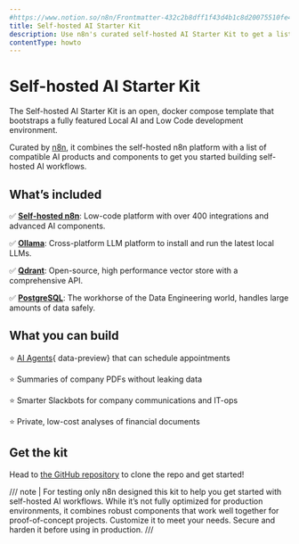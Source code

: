```yaml
---
#https://www.notion.so/n8n/Frontmatter-432c2b8dff1f43d4b1c8d20075510fe4
title: Self-hosted AI Starter Kit
description: Use n8n's curated self-hosted AI Starter Kit to get a list of AI elements to quickly start building AI workflows.
contentType: howto
---
```


# Self-hosted AI Starter Kit

The Self-hosted AI Starter Kit is an open, docker compose template that bootstraps a fully featured Local AI and Low Code development environment.

Curated by [n8n](https://github.com/n8n-io), it combines the self-hosted n8n platform with a list of compatible AI products and components to get you started building self-hosted AI workflows.

## What’s included

✅ [**Self-hosted n8n**](/hosting/index.md): Low-code platform with over 400 integrations and advanced AI components.

✅ [**Ollama**](https://ollama.com/): Cross-platform LLM platform to install and run the latest local LLMs.

✅ [**Qdrant**](https://qdrant.tech/): Open-source, high performance vector store with a comprehensive API.

✅ [**PostgreSQL**](https://www.postgresql.org/): The workhorse of the Data Engineering world, handles large amounts of data safely.

## What you can build

⭐️ [AI Agents](/glossary.md#ai-agent){ data-preview} that can schedule appointments

⭐️ Summaries of company PDFs without leaking data

⭐️ Smarter Slackbots for company communications and IT-ops

⭐️ Private, low-cost analyses of financial documents

## Get the kit

<!-- vale off -->
Head to [the GitHub repository](https://github.com/n8n-io/self-hosted-ai-starter-kit) to clone the repo and get started!
<!-- vale on -->

/// note | For testing only
n8n designed this kit to help you get started with self-hosted AI workflows. While it’s not fully optimized for production environments, it combines robust components that work well together for proof-of-concept projects. Customize it to meet your needs. Secure and harden it before using in production.
///
